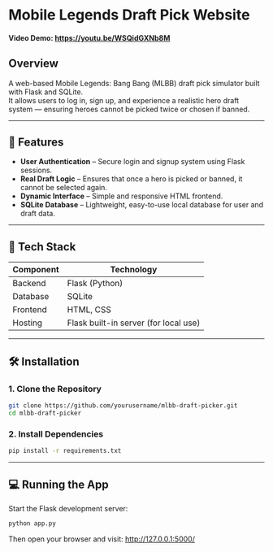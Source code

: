# Mobile Legends Draft Pick Website

#### Video Demo:  https://youtu.be/WSQidGXNb8M

## Overview

A web-based Mobile Legends: Bang Bang (MLBB) draft pick simulator built with Flask and SQLite.  
It allows users to log in, sign up, and experience a realistic hero draft system — ensuring heroes cannot be picked twice or chosen if banned.

---

## 🚀 Features
- **User Authentication** – Secure login and signup system using Flask sessions.  
- **Real Draft Logic** – Ensures that once a hero is picked or banned, it cannot be selected again.  
- **Dynamic Interface** – Simple and responsive HTML frontend.  
- **SQLite Database** – Lightweight, easy-to-use local database for user and draft data.  

---

## 🧩 Tech Stack
| Component | Technology |
|------------|-------------|
| Backend | Flask (Python) |
| Database | SQLite |
| Frontend | HTML, CSS |
| Hosting | Flask built-in server (for local use) |

---

## 🛠️ Installation

### 1. Clone the Repository
```bash
git clone https://github.com/yourusername/mlbb-draft-picker.git
cd mlbb-draft-picker
```

### 2. Install Dependencies
```bash
pip install -r requirements.txt
```

---

## 💻 Running the App
Start the Flask development server:
```bash
python app.py
```

Then open your browser and visit:
http://127.0.0.1:5000/
